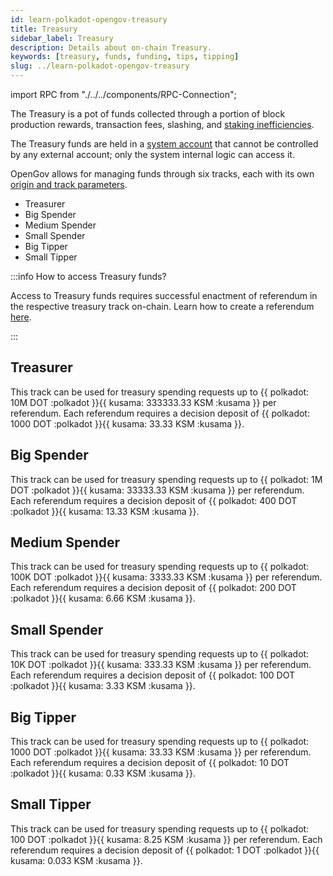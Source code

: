 ```yaml
---
id: learn-polkadot-opengov-treasury
title: Treasury
sidebar_label: Treasury
description: Details about on-chain Treasury.
keywords: [treasury, funds, funding, tips, tipping]
slug: ../learn-polkadot-opengov-treasury
---
```


import RPC from "./../../components/RPC-Connection";

The Treasury is a pot of funds collected through a portion of block production rewards, transaction
fees, slashing, and [staking inefficiencies](learn-staking.md#inflation).

The Treasury funds are held in a [system account](./learn-account-advanced.md#system-accounts) that
cannot be controlled by any external account; only the system internal logic can access it.

OpenGov allows for managing funds through six tracks, each with its own [origin and track parameters](../maintain/maintain-guides-polkadot-opengov.md#origins-and-tracks-info).

- Treasurer
- Big Spender
- Medium Spender
- Small Spender
- Big Tipper
- Small Tipper

:::info How to access Treasury funds?

Access to Treasury funds requires successful enactment of referendum in the respective treasury track on-chain.
Learn how to create a referendum [here](../maintain/maintain-guides-polkadot-opengov.md#create-a-referenda-proposal-using-polkadot-js-ui).

:::

## Treasurer

This track can be used for treasury spending requests up to {{ polkadot: 10M DOT :polkadot }}{{ kusama:  333333.33 KSM  :kusama }} per referendum. 
Each referendum requires a decision deposit of {{ polkadot: 1000 DOT :polkadot }}{{ kusama:  33.33 KSM  :kusama }}.

## Big Spender

This track can be used for treasury spending requests up to {{ polkadot: 1M DOT :polkadot }}{{ kusama:  33333.33 KSM  :kusama }} per referendum.
Each referendum requires a decision deposit of {{ polkadot: 400 DOT :polkadot }}{{ kusama:  13.33 KSM  :kusama }}.

## Medium Spender

This track can be used for treasury spending requests up to {{ polkadot: 100K DOT :polkadot }}{{ kusama:  3333.33 KSM  :kusama }} per referendum.
Each referendum requires a decision deposit of {{ polkadot: 200 DOT :polkadot }}{{ kusama:  6.66 KSM  :kusama }}.

## Small Spender

This track can be used for treasury spending requests up to {{ polkadot: 10K DOT :polkadot }}{{ kusama:  333.33 KSM  :kusama }} per referendum.
Each referendum requires a decision deposit of {{ polkadot: 100 DOT :polkadot }}{{ kusama:  3.33 KSM  :kusama }}.

## Big Tipper

This track can be used for treasury spending requests up to {{ polkadot: 1000 DOT :polkadot }}{{ kusama:  33.33 KSM  :kusama }} per referendum.
Each referendum requires a decision deposit of {{ polkadot: 10 DOT :polkadot }}{{ kusama:  0.33 KSM  :kusama }}.

## Small Tipper

This track can be used for treasury spending requests up to {{ polkadot: 100 DOT :polkadot }}{{ kusama:  8.25 KSM  :kusama }} per referendum.
Each referendum requires a decision deposit of {{ polkadot: 1 DOT :polkadot }}{{ kusama:  0.033 KSM  :kusama }}.

